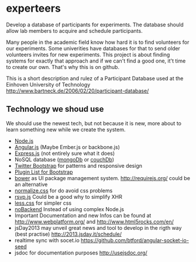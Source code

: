 experteers
==========

Develop a database of participants for experiments. The database should allow lab members to acquire and schedule participants.


Many people in the academic field know how hard it is to find volunteers for our experiments. Some univerities have databases for that to send older volunteers invites for new experiments. This project is about finding systems for exactly that approach and if we can't find a good one, it't time to create our own. That's why this is on github. 


This is a short description and rulez of a Participant Database used at the Einhoven University of Technology http://www.bartneck.de/2006/02/20/participant-database/

Technology we shoud use
-----------------------
We should use the newest tech, but not because it is new, more about to learn something new while we create the system.
* [Node.js](http://nodejs.org/)
* [Angular.js](http://angularjs.org/) (Maybe Ember.js or backbone.js)
* [Express.js](http://expressjs.com/) (not entirely sure what it does)
* NoSQL database ([mongoDb](http://www.mongodb.org/) or [couchDb](http://couchdb.apache.org/))
* [Twitter Bootstrap](http://twitter.github.io/bootstrap/) for patterns and responsive design
* [Plugin List for Bootstrap](http://bootstraphero.com/the-big-badass-list-of-twitter-bootstrap-resources)
* [bower](https://github.com/bower/bower) as UI package management system. http://requirejs.org/ could be an alternative
* [normalize.css](https://github.com/necolas/normalize.css) for do avoid css problems
* [rsvp.js](https://github.com/tildeio/rsvp.js) Could be a good why to simplify XHR
* [less.css](http://lesscss.org/) for simpler css
* [noBackend](http://nobackend.org/index.html) Instead of using complex Node.js 
* Important Documentation and new Infos can be found at http://www.webplatform.org/ and http://www.html5rocks.com/en/
* jsDay2013 may unveil great news and tool to develop in the rigth way (best practise) http://2013.jsday.it/schedule/
* realtime sync with socet.io https://github.com/btford/angular-socket-io-seed
* jsdoc for documentation purposes http://usejsdoc.org/
